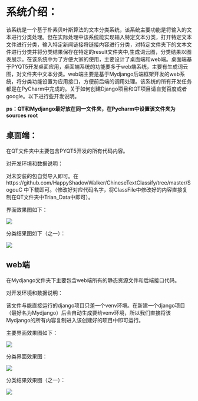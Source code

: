 # 系统介绍：

该系统是一个基于朴素贝叶斯算法的文本分类系统，该系统主要功能是将输入的文本进行分类处理。但在实际处理中该系统能实现输入特定文本分类，打开特定文本文件进行分类，输入特定新闻链接将链接内容进行分类，对特定文件夹下的文本文件进行分类并将分类结果保存在特定的result文件夹中,生成词云图，分类结果以图表展示。在该系统中为了方便大家的使用，主要设计了桌面端和web端。桌面端基于PYQT5开发桌面应用，桌面端系统的功能要多于web端系统，主要有生成词云图，对文件夹中文本分类。web端主要是基于Mydjango后端框架开发的web系统，将分类功能设置为应用接口，方便前后端的调用处理。该系统的所有开发任务都是在PyCharm中完成的。关于如何创建Django项目和QT项目请自觉百度或者google。以下进行些开发说明。

**ps：QT和Mydjango最好放在同一文件夹，在Pycharm中设置该文件夹为sources root**

## 桌面端：

在QT文件夹中主要包含PYQT5开发的所有代码内容。

对开发环境和数据说明：

对未安装的包自觉导入即可。在https://github.com/HappyShadowWalker/ChineseTextClassify/tree/master/SogouC 中下载即可。（修改好对应代码名字，将ClassFile中修改好的内容直接复制在QT文件夹中Trian_Data中即可）。

界面效果图如下：

![](E:\Snipaste-Data\Snipaste_2019-07-14_00-31-58.png)

分类结果图如下（之一）：

![](E:\Snipaste-Data\Snipaste_2019-07-14_00-42-37.png)

## web端

在Mydjango文件夹下主要包含web端所有的静态资源文件和后端接口代码。

对开发环境和数据说明：

该文件与能直接运行的django项目只差一个venv环境。在新建一个django项目（最好名为Mydjango）后会自动生成要给venv环境，所以我们直接将该Mydjango的所有内容复制进入该创建好的项目中即可运行。

主要界面效果图如下：

![](E:\Snipaste-Data\Snipaste_2019-07-14_00-34-58.png)

分类界面效果图：

![](E:\Snipaste-Data\Snipaste_2019-07-14_00-35-10.png)

分类结果效果图（之一）：

![](E:\Snipaste-Data\Snipaste_2019-07-14_00-44-40.png)


